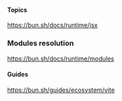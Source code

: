 
#### Topics

https://bun.sh/docs/runtime/jsx

### Modules resolution

https://bun.sh/docs/runtime/modules

#### Guides

https://bun.sh/guides/ecosystem/vite
